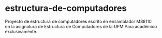 # estructura-de-computadores
Proyecto de estructura de computadores escrito en ensamblador M88110 en la asignatura de Estructura de Computadores de la UPM
Para académico exclusivamente.
